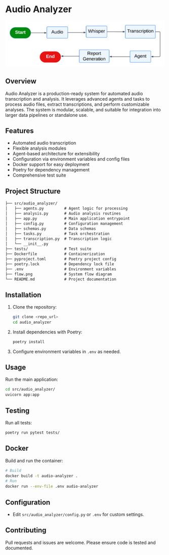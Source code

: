 # Audio Analyzer

![System Flow](flow.png)

## Overview
Audio Analyzer is a production-ready system for automated audio transcription and analysis. It leverages advanced agents and tasks to process audio files, extract transcriptions, and perform customizable analyses. The system is modular, scalable, and suitable for integration into larger data pipelines or standalone use.

## Features
- Automated audio transcription
- Flexible analysis modules
- Agent-based architecture for extensibility
- Configuration via environment variables and config files
- Docker support for easy deployment
- Poetry for dependency management
- Comprehensive test suite

## Project Structure
```
├── src/audio_analyzer/
│   ├── agents.py         # Agent logic for processing
│   ├── analysis.py       # Audio analysis routines
│   ├── app.py            # Main application entrypoint
│   ├── config.py         # Configuration management
│   ├── schemas.py        # Data schemas
│   ├── tasks.py          # Task orchestration
│   ├── transcription.py  # Transcription logic
│   └── __init__.py
├── tests/                # Test suite
├── Dockerfile            # Containerization
├── pyproject.toml        # Poetry project config
├── poetry.lock           # Dependency lock file
├── .env                  # Environment variables
├── flow.png              # System flow diagram
└── README.md             # Project documentation
```

## Installation
1. Clone the repository:
   ```bash
   git clone <repo_url>
   cd audio_analyzer
   ```
2. Install dependencies with Poetry:
   ```bash
   poetry install
   ```
3. Configure environment variables in `.env` as needed.

## Usage
Run the main application:
```bash
cd src/audio_analyzer/
uvicorn app:app
```

## Testing
Run all tests:
```bash
poetry run pytest tests/
```

## Docker
Build and run the container:
```bash
# Build
docker build -t audio-analyzer .
# Run
docker run --env-file .env audio-analyzer
```

## Configuration
- Edit `src/audio_analyzer/config.py` or `.env` for custom settings.

## Contributing
Pull requests and issues are welcome. Please ensure code is tested and documented.

